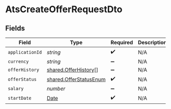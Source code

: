 # AtsCreateOfferRequestDto


## Fields

| Field                                                                                         | Type                                                                                          | Required                                                                                      | Description                                                                                   |
| --------------------------------------------------------------------------------------------- | --------------------------------------------------------------------------------------------- | --------------------------------------------------------------------------------------------- | --------------------------------------------------------------------------------------------- |
| `applicationId`                                                                               | *string*                                                                                      | :heavy_check_mark:                                                                            | N/A                                                                                           |
| `currency`                                                                                    | *string*                                                                                      | :heavy_minus_sign:                                                                            | N/A                                                                                           |
| `offerHistory`                                                                                | [shared.OfferHistory](../../models/shared/offerhistory.md)[]                                  | :heavy_minus_sign:                                                                            | N/A                                                                                           |
| `offerStatus`                                                                                 | [shared.OfferStatusEnum](../../models/shared/offerstatusenum.md)                              | :heavy_check_mark:                                                                            | N/A                                                                                           |
| `salary`                                                                                      | *number*                                                                                      | :heavy_minus_sign:                                                                            | N/A                                                                                           |
| `startDate`                                                                                   | [Date](https://developer.mozilla.org/en-US/docs/Web/JavaScript/Reference/Global_Objects/Date) | :heavy_check_mark:                                                                            | N/A                                                                                           |